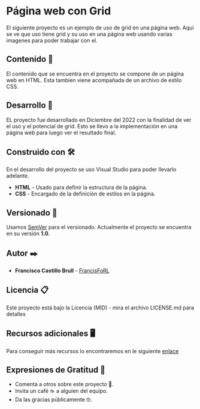 # Página web con Grid
El siguiente proyecto es un ejemplo de uso de grid en una página web. Aquí se ve que uso tiene grid y su uso en una página web usando varias imagenes para poder trabajar con el. 

## Contenido 🚀
El contenido que se encuentra en el proyecto se compone de un página web en HTML. Esta tambien viene acompañada de un archivo de estilo CSS.

## Desarrollo 🔧
EL proyecto fue desarrollado en Diciembre del 2022 con la finalidad de ver el uso y el potencial de grid. Esto se llevo a la implementación en una página web para luego ver el  resultado final.

## Construido con 🛠

En el desarrollo del proyecto se uso Visual Studio para poder llevarlo adelante.

+ **HTML** - Usado para definir la estructura de la página.
+ **CSS** - Encargado de la definición de estilos en la página.

## Versionado 📌

Usamos [SemVer](https://semver.org/) para el versionado. Actualmente el proyecto se encuentra en su versión **1.0**.

## Autor ✒️ 

+ **Francisco Castillo Brull** - [FrancisFoRL](https://github.com/FrancisFoRL)

## Licencia 📋

Este proyecto está bajo la Licencia (MID) - mira el archivo LICENSE.md para detalles

## Recursos adicionales 🖥

Para conseguir más recursos lo encontraremos en le siguiente [enlace](https://github.com/FrancisFoRL/CastilloBrullFrancisco_GitHubMarkDown_practica01)

## Expresiones de Gratitud 🎁

+ Comenta a otros sobre este proyecto 📢.
+ Invita un café ☕  a alguien del equipo.
+ Da las gracias públicamente 🤓.